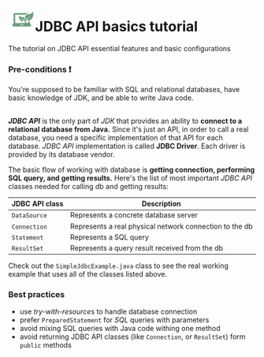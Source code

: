 # <img src="https://raw.githubusercontent.com/bobocode-projects/resources/master/image/logo_transparent_background.png" height=50/>JDBC API basics tutorial

The tutorial on JDBC API essential features and basic configurations

### Pre-conditions :heavy_exclamation_mark:
You're supposed to be familiar with SQL and relational databases, have basic knowledge of JDK, and be able to write Java code. 
##
***JDBC API*** is the only part of *JDK* that provides an ability to **connect to a relational database from Java.** 
Since it's just an API, in order to call a real database, you need a specific implementation of that API for each database.
*JDBC API* implementation is called **JDBC Driver**. Each driver is provided by its database vendor.

The basic flow of working with database is **getting connection, performing SQL query, and getting results.**
Here's the list of most important *JDBC API* classes needed for calling db and getting results:

 JDBC API class | Description
          --- | --- 
 `DataSource` | Represents a concrete database server  
 `Connection` | Represents a real physical network connection to the db 
 `Statement`  | Represents a SQL query
 `ResultSet`  | Represents a query result received from the db

Check out the `SimpleJdbcExample.java` class to see the real working example that uses all of the classes listed above.

### Best practices
* use *try-with-resources* to handle database connection 
* prefer `PreparedStatement` for *SQL* queries with parameters
* avoid mixing SQL queries with Java code withing one method
* avoid returning JDBC API classes (like `Connection`, or `ResultSet`) form `public` methods
